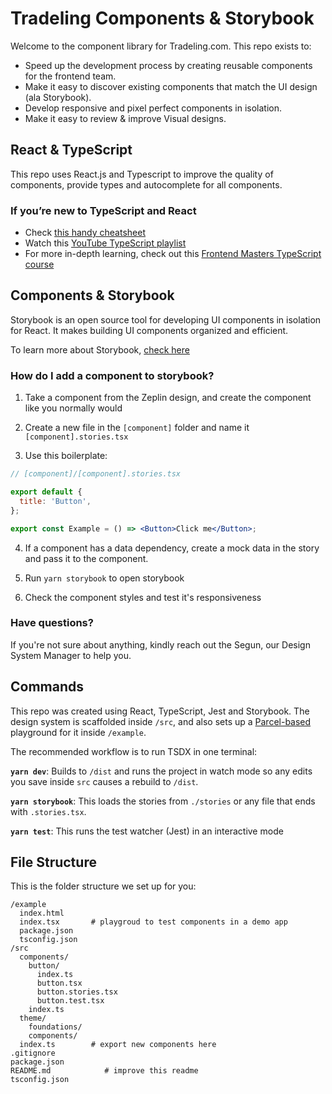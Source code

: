 # Tradeling Components & Storybook

Welcome to the component library for Tradeling.com. This repo exists to:

- Speed up the development process by creating reusable components for the
  frontend team.
- Make it easy to discover existing components that match the UI design (ala
  Storybook).
- Develop responsive and pixel perfect components in isolation.
- Make it easy to review & improve Visual designs.

## React & TypeScript

This repo uses React.js and Typescript to improve the quality of components,
provide types and autocomplete for all components.

### If you’re new to TypeScript and React

- Check
  [this handy cheatsheet](https://github.com/sw-yx/react-typescript-cheatsheet/)
- Watch this
  [YouTube TypeScript playlist](https://www.youtube.com/playlist?list=PL6tu16kXT9Pp6XV3L3lrWideBW6Mcwaa5)
- For more in-depth learning, check out this
  [Frontend Masters TypeScript course](https://frontendmasters.com/courses/typescript-v2/)

## Components & Storybook

Storybook is an open source tool for developing UI components in isolation for
React. It makes building UI components organized and efficient.

To learn more about Storybook, [check here](https://storybook.js.org/)

### How do I add a component to storybook?

1. Take a component from the Zeplin design, and create the component like you
   normally would

2. Create a new file in the `[component]` folder and name it
   `[component].stories.tsx`

3. Use this boilerplate:

```jsx
// [component]/[component].stories.tsx

export default {
  title: 'Button',
};

export const Example = () => <Button>Click me</Button>;
```

4. If a component has a data dependency, create a mock data in the story and
   pass it to the component.

5. Run `yarn storybook` to open storybook

6. Check the component styles and test it's responsiveness

### Have questions?

If you're not sure about anything, kindly reach out the Segun, our Design System
Manager to help you.

## Commands

This repo was created using React, TypeScript, Jest and Storybook. The design
system is scaffolded inside `/src`, and also sets up a
[Parcel-based](https://parceljs.org) playground for it inside `/example`.

The recommended workflow is to run TSDX in one terminal:

**`yarn dev`**: Builds to `/dist` and runs the project in watch mode so any
edits you save inside `src` causes a rebuild to `/dist`.

**`yarn storybook`**: This loads the stories from `./stories` or any file that
ends with `.stories.tsx`.

**`yarn test`**: This runs the test watcher (Jest) in an interactive mode

## File Structure

This is the folder structure we set up for you:

```
/example
  index.html
  index.tsx       # playgroud to test components in a demo app
  package.json
  tsconfig.json
/src
  components/
    button/
      index.ts
      button.tsx
      button.stories.tsx
      button.test.tsx
    index.ts
  theme/
    foundations/
    components/
  index.ts        # export new components here
.gitignore
package.json
README.md            # improve this readme
tsconfig.json
```
